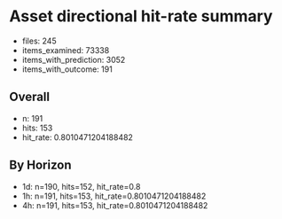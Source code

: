 # Asset directional hit-rate summary
- files: 245
- items_examined: 73338
- items_with_prediction: 3052
- items_with_outcome: 191

## Overall
- n: 191
- hits: 153
- hit_rate: 0.8010471204188482

## By Horizon
- 1d: n=190, hits=152, hit_rate=0.8
- 1h: n=191, hits=153, hit_rate=0.8010471204188482
- 4h: n=191, hits=153, hit_rate=0.8010471204188482

